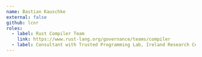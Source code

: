 ```yaml
---
name: Bastian Kauschke
external: false
github: lcnr
roles:
  - label: Rust Compiler Team
    link: https://www.rust-lang.org/governance/teams/compiler
  - label: Consultant with Trusted Programming Lab, Ireland Research Centre, Huawei Technologies, Inc.
---
```


